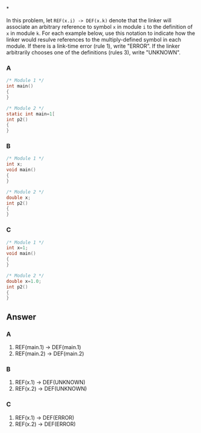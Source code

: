 \*

In this problem, let `REF(x.i) -> DEF(x.k)` denote that the linker will associate an arbitrary reference to symbol `x` in module `i` to the definition of `x` in module `k`. For each example below, use this notation to indicate how the linker would resulve references to the multiply-defined symbol in each module. If there is a link-time error (rule 1), write "ERROR". If the linker arbitrarily chooses one of the definitions (rules 3), write "UNKNOWN".

### A

```c
/* Module 1 */
int main()
{
}

/* Module 2 */
static int main=1[
int p2()
{
}
```

### B
```c
/* Module 1 */
int x;
void main()
{
}

/* Module 2 */
double x;
int p2()
{
}
```

### C
```c
/* Module 1 */
int x=1;
void main()
{
}

/* Module 2 */
double x=1.0;
int p2()
{
}
```

## Answer

### A

1. REF(main.1) -> DEF(main.1)
2. REF(main.2) -> DEF(main.2)

### B

1. REF(x.1) -> DEF(UNKNOWN)
2. REF(x.2) -> DEF(UNKNOWN)

### C

1. REF(x.1) -> DEF(ERROR)
2. REF(x.2) -> DEF(ERROR)
